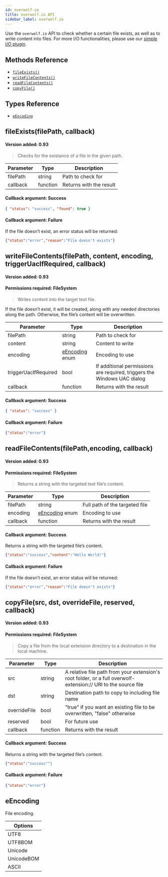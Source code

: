 ```yaml
---
id: overwolf-io
title: overwolf.io API
sidebar_label: overwolf.io
---
```


Use the `overwolf.io` API to check whether a certain file exists, as well as to write content into files. For more I/O functionalities, please use our [simple I/O plugin](../topics/simple-io-plugin).  

## Methods Reference

* [`fileExists()`](#fileexistsfilepath-callback)
* [`writeFileContents()`](#writefilecontentsfilepath-content-encoding-triggeruacifrequired-callback)
* [`readFileContents()`](#readfilecontentsfilepath-encoding-callback)
* [`copyFile()`](#copyfilesrc-dst-overridefile-reserved-callback)

## Types Reference

* [`eEncoding`](#eencoding)

## fileExists(filePath, callback)

#### Version added: 0.93

> Checks for the existance of a file in the given path.

Parameter | Type | Description |
------------ | ------------ | ------------ |
filePath | string | Path to check for |
callback | function | Returns with the result |   
   
#### Callback argument: Success

```json 
{ "status": "success", "found": true }
```

#### Callback argument: Failure
If the file doesn’t exist, an error status will be returned:

```json 
{"status":"error","reason":"File doesn't exists"}
```

## writeFileContents(filePath, content, encoding, triggerUacIfRequired, callback)

#### Version added: 0.93

#### Permissions required: FileSystem

> Writes content into the target text file.

If the file doesn’t exist, it will be created, along with any needed directories along the path. Otherwise, the file’s content will be overwritten.

Parameter            | Type                    | Description                                                                             |
-------------------- | ----------------------- | --------------------------------------------------------------------------------------- |
filePath             | string                  | Path to check for                                                                   |
content              | string                  | Content to write                                                                    |
encoding             | [eEncoding](#eencoding) enum | Encoding to use                                                               |
triggerUacIfRequired | bool                    | If additional permissions are required, triggers the Windows UAC dialog |
callback             | function                | Returns with the result                                                                 |   
   
#### Callback argument: Success
```json
{ "status": "success" }
```
#### Callback argument: Failure

```json
{"status":"error"}
```   

## readFileContents(filePath,encoding, callback)

#### Version added: 0.93

#### Permissions required: FileSystem

> Returns a string with the targeted text file’s content.

Parameter | Type | Description |
------------ | ------------ | ------------ |
filePath | string | Full path of the targeted file|
encoding | [eEncoding](#eencoding) enum | Encoding to use |
callback | function | Returns with the result |
   
#### Callback argument: Success

Returns a string with the targeted file’s content.

```json
{"status":"success","content":"Hello World!"}
```

#### Callback argument: Failure

If the file doesn’t exist, an error status will be returned:

```json
{"status":"error","reason":"File doesn't exists"}
```

## copyFile(src, dst, overrideFile, reserved, callback)

#### Version added: 0.93

#### Permissions required: FileSystem

> Copy a file from the local extension directory to a destination in the local machine.

Parameter | Type | Description |
------------ | ------------ | ------------ |
src | string | A relative file path from your extension's root folder, or a full overwolf-extension:// URI to the source file |
dst | string | Destination path to copy to including file name |
overrideFile | bool | "true" if you want an existing file to be overwritten, "false" otherwise |
reserved | bool | For future use |
callback | function | Returns with the result |   

#### Callback argument: Success

Returns a string with the targeted file’s content.

```json
{"status":"success""}
```

#### Callback argument: Failure

```json
{"status":"error"}
```   

## eEncoding
File encoding.

Options    | 
-----------| 
UTF8       | 
UTF8BOM    |
Unicode    |
UnicodeBOM |
ASCII      |

